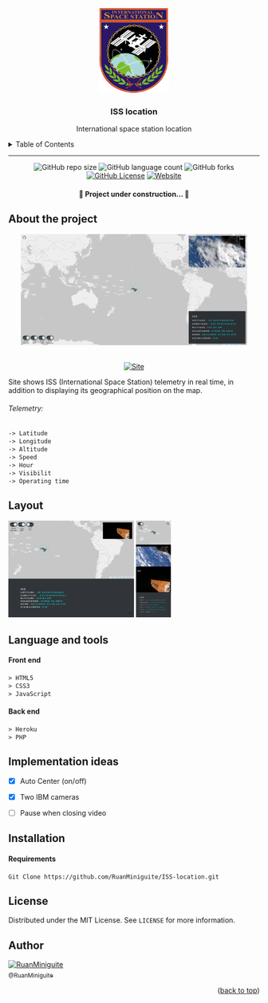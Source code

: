 <!--  
    Ruan Pezzin Miniguite
    V. 2.2 
-->

<!-- ============== HEADER ============== -->
<div align="center" id="header">
  <a href="https://www.nasa.gov/mission_pages/station/main/index.html"><img src="/assets/LogoISS.png" alt="Logo" width="140"></a>
  
  <h3>ISS location</h3>
  <p>International space station location</p>
</div>


<!-- ===== SUMARIO ===== -->
<details>
  <summary>Table of Contents</summary>
  <ol>
    <li><a href="#about-the-project">About The Project</a></li>
    <li><a href="#layout">Layout</a></li>
    <li><a href="#language-and-tools">Language and tools</a></li>
    <li><a href="#implementation-ideas">Implementation ideas</a></li>
    <li><a href="#installation">Installation</a></li>
    <li><a href="#license">License</a></li>
    <li><a href="#author">Author</a></li>
  </ol>
</details>

---



<!-- ============== SHIELDS ============== -->
<div align="center">

  ![GitHub repo size][GitHub repo size-shields]
  ![GitHub language count][GitHub language count-shields]
  ![GitHub forks][GitHub forks-shields]
  [![GitHub License][GitHub License-shields]][GitHub License-link]
  [![Website][Website-shields]][Website-link]

  <h4>🚧 Project under construction... 🚧</h4>
</div>



<!-- ============== ABOUT ============== -->
## About the project

<div align="center">
  <img src="/assets/Desktop.png" alt="Print" width=90% ><br><br>

  [![Site][Site-shields]][Site-link]
</div>

<p>Site shows ISS (International Space Station) telemetry in real time, in addition to displaying its geographical position on the map.</p>

<h6> Telemetry: </h6>

```
-> Latitude
-> Longitude
-> Altitude
-> Speed
-> Hour
-> Visibilit
-> Operating time 
```


<!-- ============== LAYOUT ============== -->
## Layout

<div>
  <img src="/assets/Tablet.png" alt="Print" width="50%">
  <img src="/assets/Mobile.png" alt="Print" width="14%">
</div>



<!-- ============== LANGUAGE ============== -->
## Language and tools

#### Front end
```
> HTML5
> CSS3
> JavaScript
```

#### Back end
```
> Heroku
> PHP
```



<!-- ============== IDEAS ============== -->
## Implementation ideas

- [x] Auto Center (on/off)
- [x] Two IBM cameras
- [ ] Pause when closing video



<!-- ============== INSTALLATION ============== -->
## Installation

<h4>Requirements</h4>
<!-- Write here -->

```
Git Clone https://github.com/RuanMiniguite/ISS-location.git
```


<!-- ============== LICENSE ============== -->
## License

Distributed under the MIT License. See `LICENSE` for more information.


<!-- ============== AUTHOR ============== -->
## Author

[<img alt="RuanMiniguite" src="https://github.com/RuanMiniguite.png?size=210" width="115"><br><sub>@RuanMiniguite</sub>](https://github.com/RuanMiniguite)


<p align="right">(<a href="#header">back to top</a>)</p>


<!-- ============== LINKs ============== -->
<!-- Alterar link -->
[Site-link]: https://trackeriss.herokuapp.com/
[GitHub License-link]: https://github.com/RuanMiniguite/ISS-location/blob/01423e7909d5cec594db6904d5e56bbd7e684aa9/LICENSE

<!-- Alterar caminho para repositorio [Template-Readme] -->
[GitHub repo size-shields]: https://img.shields.io/github/repo-size/RuanMiniguite/ISS-location?style=for-the-badge
[GitHub language count-shields]: https://img.shields.io/github/languages/count/RuanMiniguite/ISS-location?style=for-the-badge
[GitHub forks-shields]: https://img.shields.io/github/forks/RuanMiniguite/ISS-location?style=for-the-badge

<!-- link Shields-->
[GitHub License-shields]: https://img.shields.io/cocoapods/l/m?down_color=292929&up_color=292929&style=for-the-badge
[Site-shields]: https://img.shields.io/badge/Site-Live-292929?style=for-the-badge&logo=web&logoColor=white
[Website-link]: https://github.com/RuanMiniguite/Commit-Message
[Website-shields]: https://img.shields.io/website?down_color=292929&down_message=404&style=for-the-badge&logo=github&up_color=292929&up_message=Commit&url=https%3A%2F%2Fgithub.com%2FRuanMiniguite%2FCommit-Message
